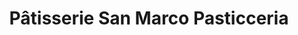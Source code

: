 ---
title: "Pâtisserie San Marco Pasticceria"
url: /montreal/patisserie-san-marco-pasticceria/
shop: pastry
---